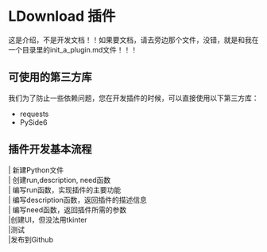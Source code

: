# LDownload 插件
这是介绍，不是开发文档！！如果要文档，请去旁边那个文件，没错，就是和我在一个目录里的init_a_plugin.md文件！！！
## 可使用的第三方库
我们为了防止一些依赖问题，您在开发插件的时候，可以直接使用以下第三方库：
- requests
- PySide6
## 插件开发基本流程
| 新建Python文件  
| 创建run,description, need函数  
| 编写run函数，实现插件的主要功能  
| 编写description函数，返回插件的描述信息  
| 编写need函数，返回插件所需的参数  
|创建UI，但没法用tkinter  
|测试  
|发布到Github  
